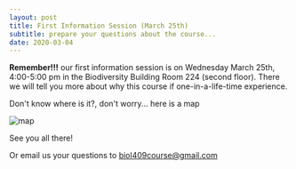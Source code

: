```yaml
---
layout: post
title: First Information Session (March 25th)
subtitle: prepare your questions about the course...
date: 2020-03-04
---
```


**Remember!!!** 
our first information session is on Wednesday March 25th, 4:00-5:00 pm in the Biodiversity Building Room 224 (second floor).
There we will tell you more about why this course if one-in-a-life-time experience. 

Don't know where is it?, don't worry... here is a map 

![map](http://www.biodiversity.ubc.ca/museum/images/contactmap.jpg)


See you all there!

Or email us your questions to biol409course@gmail.com
